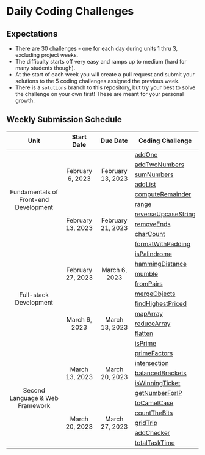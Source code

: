 # Daily Coding Challenges

## Expectations
- There are 30 challenges - one for each day during units 1 thru 3, excluding project weeks.
- The difficulty starts off very easy and ramps up to medium (hard for many students though).
- At the start of each week you will create a pull request and submit your solutions to the 5 coding challenges assigned the previous week.
- There is a `solutions` branch to this repository, but try your best to solve the challenge on your own first! These are meant for your personal growth.


## Weekly Submission Schedule
<table align="center">
    <thead>
        <tr>
            <th align="center">Unit</th>
            <th align="center">Start Date</th>
            <th align="center">Due Date</th>
            <th align="center">Coding Challenge</th>
        </tr>
    </thead>
    <tbody>
        <!-- UNIT 1 -->
        <tr>
            <td rowspan="12" align="center">Fundamentals of Front-end Development</td>
            <td rowspan="6" align="center">February 6, 2023</td>
            <td rowspan="6" align="center">February 13, 2023</td>
        </tr>
        <tr><td><a href="./challenges/1. addOne.js">addOne</a></td></tr>
        <tr><td><a href="./challenges/2. addTwoNumbers.js">addTwoNumbers</a></td></tr>
        <tr><td><a href="./challenges/3. sumNumbers.js">sumNumbers</a></td></tr>
        <tr><td><a href="./challenges/4. addList.js">addList</a></td></tr>
        <tr><td><a href="./challenges/5. computeRemainder.js">computeRemainder</a></td></tr>
        <tr>
            <td rowspan="6" align="center">February 13, 2023</td>
            <td rowspan="6" align="center">February 21, 2023</td>
        </tr>
        <tr><td><a href="./challenges/6. range.js">range</a></td></tr>
        <tr><td><a href="./challenges/7. reverseUpcaseString.js">reverseUpcaseString</a></td></tr>
        <tr><td><a href="./challenges/8. removeEnds.js">removeEnds</a></td></tr>
        <tr><td><a href="./challenges/9. charCount.js">charCount</a></td></tr>
        <tr><td><a href="./challenges/10. formatWithPadding.js">formatWithPadding</a></td></tr>
        <!-- UNIT 2 -->
        <tr>
            <td rowspan="12" align="center">Full-stack Development</td>
            <td rowspan="6" align="center">February 27, 2023</td>
            <td rowspan="6" align="center">March 6, 2023</td>
        </tr>
        <tr><td><a href="./challenges/11. isPalindrome.js">isPalindrome</a></td></tr>
        <tr><td><a href="./challenges/12. hammingDistance.js">hammingDistance</a></td></tr>
        <tr><td><a href="./challenges/13. mumble.js">mumble</a></td></tr>
        <tr><td><a href="./challenges/14. fromPairs.js">fromPairs</a></td></tr>
        <tr><td><a href="./challenges/15. mergeObjects.js">mergeObjects</a></td></tr>
        <tr>
            <td rowspan="6" align="center">March 6, 2023</td>
            <td rowspan="6" align="center">March 13, 2023</td>
        </tr>
        <tr><td><a href="./challenges/16. findHighestPriced.js">findHighestPriced</a></td></tr>
        <tr><td><a href="./challenges/17. mapArray.js">mapArray</a></td></tr>
        <tr><td><a href="./challenges/18. reduceArray.js">reduceArray</a></td></tr>
        <tr><td><a href="./challenges/19. flatten.js">flatten</a></td></tr>
        <tr><td><a href="./challenges/20. isPrime.js">isPrime</a></td></tr>
        <!-- UNIT 3 -->
        <tr>
            <td rowspan="12" align="center">Second Language & Web Framework</td>
            <td rowspan="6" align="center">March 13, 2023</td>
            <td rowspan="6" align="center">March 20, 2023</td>
        </tr>
        <tr><td><a href="./challenges/21. primeFactors.js">primeFactors</a></td></tr>
        <tr><td><a href="./challenges/22. intersection.js">intersection</a></td></tr>
        <tr><td><a href="./challenges/23. balancedBrackets.js">balancedBrackets</a></td></tr>
        <tr><td><a href="./challenges/24. isWinningTicket.js">isWinningTicket</a></td></tr>
        <tr><td><a href="./challenges/25. getNumberForIP.js">getNumberForIP</a></td></tr>
        <tr>
            <td rowspan="6" align="center">March 20, 2023</td>
            <td rowspan="6" align="center">March 27, 2023</td>
        </tr>
        <tr><td><a href="./challenges/26. toCamelCase.js">toCamelCase</a></td></tr>
        <tr><td><a href="./challenges/27. countTheBits.js">countTheBits</a></td></tr>
        <tr><td><a href="./challenges/28. gridTrip.js">gridTrip</a></td></tr>
        <tr><td><a href="./challenges/29. addChecker.js">addChecker</a></td></tr>
        <tr><td><a href="./challenges/30. totalTaskTime.js">totalTaskTime</a></td></tr>
    </tbody>
</table>
